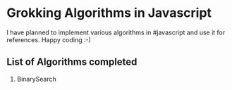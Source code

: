# Grokking Algorithms in Javascript

I have planned to implement various algorithms in #javascript and use it for references. Happy coding :-) 

## List of Algorithms completed
1. BinarySearch